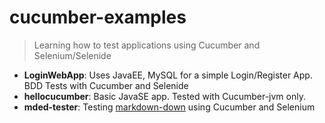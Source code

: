# cucumber-examples
>Learning how to test applications using Cucumber and Selenium/Selenide


- **LoginWebApp**: Uses JavaEE, MySQL for a simple Login/Register App. BDD Tests with Cucumber and Selenide
- **hellocucumber**: Basic JavaSE app. Tested with Cucumber-jvm only.
- **mded-tester**: Testing [markdown-down](https://github.com/tanmayrajani/markdown-editor) using Cucumber and Selenium
